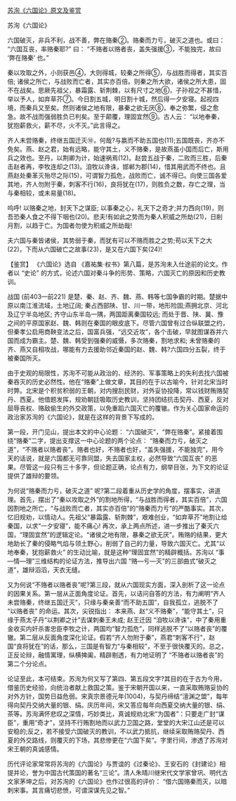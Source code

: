 [苏洵《六国论》原文及鉴赏](https://www.vrrw.net/wx/9997.html)

苏洵《六国论》

六国破灭，非兵不利，战不善，弊在赂秦②。赂秦而力亏，破灭之道也。或曰： “六国互丧，率赂秦耶?” 曰： “不赂者以赂者丧，盖失强援③，不能独完，故曰 ‘弊在赂秦’ 也。”

秦以攻取之外，小则获邑④，大则得城，较秦之所得⑤，与战胜而得者，其实百倍; 诸侯之所亡，与战败而亡者，其实亦百倍。则秦之所大欲，诸侯之所大患，固不在战矣。思厥先祖父，暴霜露、斩荆棘，以有尺寸之地⑥，子孙视之不甚惜，举以予人，如弃草芥⑦。今日割五城，明日割十城，然后得一夕安寝。起视四境，而秦兵又至矣。然则诸侯之地有限，暴秦之欲无厌⑧，奉之弥繁，侵之愈急。故不战而强弱胜负已判矣。至于颠覆，理固宜然⑨。古人云： “以地奉秦，犹抱薪救火，薪不尽，火不灭。”此言得之。

齐人未尝赂秦，终继五国迁灭⑩，何哉?与嬴而不助五国也(11);五国既丧，齐亦不免矣。燕、赵之君，始有远略，能守其土，义不赂秦，是故燕虽小国而后亡，斯用兵之效也。至丹，以荆卿为计，始速祸焉(12)。赵尝五战于秦，二败而三胜，后秦击赵者再，李牧连却之(13)。洎牧以谗诛，邯郸为郡(14)，惜其用武而不终也。且燕赵处秦革灭殆尽之际(15)，可谓智力孤危，战败而亡，诚不得已。向使三国各爱其地，齐人勿附于秦，刺客不行(16)，良将犹在(17)，则胜负之数，存亡之理，当与秦相较，或未易量(18)。

呜呼! 以赂秦之地，封天下之谋臣; 以事秦之心，礼天下之奇才;并力西向(19)，则吾恐秦人食之不得下咽也(20)。悲夫!有如此之势而为秦人积威之所劫(21)，日削月割，以趋于亡。为国者勿使为积威之所劫哉!

夫六国与秦皆诸侯，其势弱于秦，而犹有可以不赂而胜之之势;苟以天下之大(22)，下而从六国破亡之故事(23)，是又在六国下矣(24)!



【鉴赏】 《六国论》选自 《嘉祐集·权书》第八篇，是苏洵未入仕途前的论文。作者以 “史论” 的方式，论述六国对秦斗争的形势、策略，六国灭亡的原因和历史教训。

战国 (前403—前221) 是楚、秦、赵、齐、魏、燕、韩等七国争霸的时期。楚据中原以南江淮流域，土地辽阔; 秦占西部陕、甘、川一带，地形险固;燕拥北京、河北及辽宁半岛地区; 齐守山东半岛一隅，两国距离秦国较远; 而处于晋、陕、冀、豫之间的平原国家赵、魏、韩则在秦国的眼皮底下。尽管六国曾有过合纵联盟之约，但秦孝公启用商鞅变法之后，国富兵强，“远交近攻”，各个击破，早就图谋吞并六国而成为霸主。楚、魏、韩受到强秦的威慑，多次赂秦，割地求和; 未曾赂秦的齐、燕又自相攻战，哪能有力去援助邻近秦国的赵、魏、韩?六国四分五裂，终于被秦国所灭。

由于史观的局限性，苏洵不可能从政治的、经济的、军事策略上的失利去找六国被秦吞灭的历史必然性。他在“赂秦”上做文章，其目的在于以古喻今，针对北宋当时时弊。北宋是个积贫积弱的王朝，对内搜刮民财，对外妥协投降，常以钱财贿赂契丹、西夏。他借题发挥，规劝朝廷吸取历史教训，坚持团结抗击契丹、西夏，反对屈辱丧权、赂敌偷生的外交政策，以免重蹈六国灭亡的覆辙。作为关心国家命运的政治家苏洵的《六国论》，就是在这样的背景下写成的。

第一段，开门见山，提出本文的中心论题： “六国破灭”，“弊在赂秦”。紧接着围绕“赂秦”二字，提出支撑这一中心论题的两个论点： “赂秦而力亏，破灭之道”，“不赂者以赂者丧”。赂者也好，不赂者也好，“盖失强援，不能独完”，用今天的话说，就是六国都无可靠同盟，失去国家主权，必然导致“六国互丧” 的恶果。尽管这一段只有三十多字，但论题正确，论点有力，纲举目张，为下文的论证提供了雄辩的要领。

为何说“赂秦而力亏，破灭之道” 呢?第二段着重从历史学的角度，摆事实，讲道理。首先，摆出了“秦以攻取之外”的割地所得，“与战胜而得者，其实百倍”，六国因割地之所亡，“与战败而亡者，其实亦百倍”的“赂秦而力亏”的严酷事实。其次，忆旧规劝，以情动人。先祖父“暴霜露、斩荆棘”，艰难创业，“如弃草芥”地割让给秦国，以求“一夕安寝”，能不痛心! 再次，承上两点所述，进一步推出了秦灭六国，“理固宜然”的逻辑定论。“诸侯之地有限，暴秦之欲无厌”。贿赂的结果，更大地助长了秦的侵略气焰与领土野心，削弱了自己的力量，导致六国灭亡。尤其“以地奉秦，犹抱薪救火” 的生动比喻，就是这种“理固宜然”的精辟概括。苏洵以 “事—情—理”三维结构的论证方法，推导出六国 “赂—亏—灭”的三部曲式“破灭之道”，雄辩滔滔，天衣无缝。

又为何说“不赂者以赂者丧”呢?第三段，就从六国现实方面，深入剖析了这一论点的因果关系。第一层从正面角度论证。首先，以诘问自答的方法，有力阐明“齐人未尝赂秦，终继五国迁灭”，只缘与秦亲善“而不助五国”，自我孤立，逃脱不了 “以赂者丧” 的命运。其次，尖锐指出： 本来燕、赵“义不赂秦”，“能守其土”，只缘于燕太子丹“以荆卿之计”去谋刺秦王未成; 赵王迁因 “洎牧以谗诛”，中了秦用重金收买内奸杀害忠臣李牧之计，两国均“智力孤危”，同样逃脱不了“以赂者丧”的覆辙。第二层从反面角度深化论证。假若“齐人勿附于秦”，燕君“刺客不行”，赵国“良将犹在”的话，那么，三国是有智力“与秦相较”，不至于很快覆灭的。总之，正反论辩，融情寓理，纵横捭阖，精辟剔透，有力地证明了 “不赂者以赂者丧”的第二个分论点。

论证至此，本可结束。苏洵为何又写了第四、第五段文字?其目的在于古为今用，借鉴历史经验，向统治者献上救国之策。鉴于宋朝开国以来，一直采取贿赂妥协的对外方针，国势日益危弱。宋真宗景德元年(1004)，与契丹缔结“澶渊之盟”，每年得向契丹交纳大量的银、绢。庆历年间，宋又答应每年向西夏交纳大量的银、绢、茶等。苏洵满怀悲叹之深情，巧妙类比，真诚规劝北宋“为国者”：只要走广封“谋臣”，重用“奇才”，坚持不行贿割地而以武力卫国之路，堂堂的大宋江山还是可以安稳的;反之，若不接受六国破灭的教训，不以武力抵抗，继续采取贿赂契丹、西夏的外交路线，则覆灭的下场，其悲惨更在“六国下矣”。字里行间，渗透了苏洵对宋王朝的真诚感情。

历代评论家常常将苏洵的《六国论》与贾谊的《过秦论》、王安石的《封建论》相提并论，誉为中国古代策国的著名“三论”。清人朱晴川继宋代文学家曾巩、明代古文家茅坤之后，对苏洵的《六国论》也作过很高的评价： “借六国赂秦而灭，以暗刺宋事。其言痛切悲愤，可谓深谋先见之智。”

